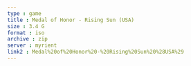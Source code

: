 ```yaml
---
type : game
title : Medal of Honor - Rising Sun (USA)
size : 3.4 G
format : iso
archive : zip
server : myrient
link2 : Medal%20of%20Honor%20-%20Rising%20Sun%20%28USA%29
---
```

